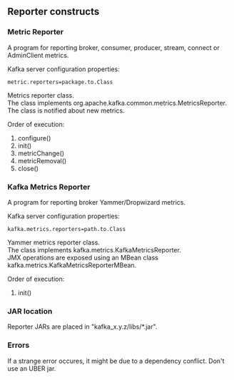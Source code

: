 ## Reporter constructs

### Metric Reporter

A program for reporting broker, consumer, producer, stream, connect or AdminClient metrics.  

Kafka server configuration properties:  
```
metric.reporters=package.to.Class
```
Metrics reporter class.  
The class implements org.apache.kafka.common.metrics.MetricsReporter.  
The class is notified about new metrics.  

Order of execution:  
1) configure()  
2) init()  
3) metricChange()  
4) metricRemoval()  
5) close()  

### Kafka Metrics Reporter

A program for reporting broker Yammer/Dropwizard metrics.  

Kafka server configuration properties:  
```
kafka.metrics.reporters=path.to.Class
```
Yammer metrics reporter class.  
The class implements kafka.metrics.KafkaMetricsReporter.  
JMX operations are exposed using an MBean class kafka.metrics.KafkaMetricsReporterMBean.  

Order of execution:  
1) init()  

### JAR location

Reporter JARs are placed in "kafka_x.y.z/libs/*.jar".  

### Errors

If a strange error occures, it might be due to a dependency conflict. Don't use an UBER jar.  